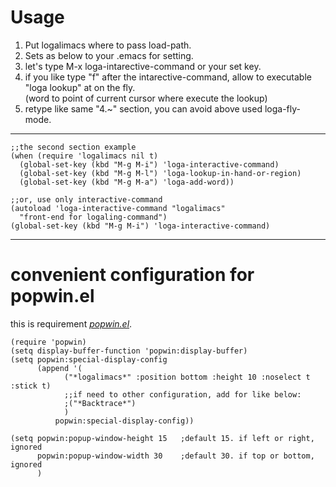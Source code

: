 # Usage
1. Put logalimacs where to pass load-path.
2. Sets as below to your .emacs for setting.
3. let's type M-x loga-intarective-command or your set key.
4. if you like type "f" after the intarective-command, allow to executable "loga lookup" at on the fly.  
(word to point of current cursor where execute the lookup)
5. retype like same "4.~" section, you can avoid above used loga-fly-mode.

---

    ;;the second section example
    (when (require 'logalimacs nil t)
      (global-set-key (kbd "M-g M-i") 'loga-interactive-command)
      (global-set-key (kbd "M-g M-l") 'loga-lookup-in-hand-or-region)
      (global-set-key (kbd "M-g M-a") 'loga-add-word))

    ;;or, use only interactive-command
    (autoload 'loga-interactive-command "logalimacs"
      "front-end for logaling-command")
    (global-set-key (kbd "M-g M-i") 'loga-interactive-command)

---


# convenient configuration for popwin.el


this is requirement [_popwin.el_](http://www.emacswiki.org/emacs/PopWin).

    (require 'popwin)
    (setq display-buffer-function 'popwin:display-buffer)
    (setq popwin:special-display-config
          (append '(
                ("*logalimacs*" :position bottom :height 10 :noselect t :stick t)
                ;;if need to other configuration, add for like below:
                ;("*Backtrace*")
                )
              popwin:special-display-config))

    (setq popwin:popup-window-height 15   ;default 15. if left or right, ignored
          popwin:popup-window-width 30    ;default 30. if top or bottom, ignored
          )
